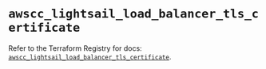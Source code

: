 # `awscc_lightsail_load_balancer_tls_certificate`

Refer to the Terraform Registry for docs: [`awscc_lightsail_load_balancer_tls_certificate`](https://registry.terraform.io/providers/hashicorp/awscc/0.70.0/docs/resources/lightsail_load_balancer_tls_certificate).
